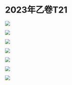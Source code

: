 # 2023年乙卷T21

![](https://raw.bgithub.xyz/amedesuu/img-2/main/img/202406012020351.png)

![](https://raw.bgithub.xyz/amedesuu/img-2/main/img/202406012221993.png)

![](https://raw.bgithub.xyz/amedesuu/img-2/main/img/202406012221151.png)

![](https://raw.bgithub.xyz/amedesuu/img-2/main/img/202406012222650.png)

![](https://raw.bgithub.xyz/amedesuu/img-2/main/img/202406012223552.png)

![](https://raw.bgithub.xyz/amedesuu/img-2/main/img/202406012223328.png)

![](https://raw.bgithub.xyz/amedesuu/img-2/main/img/202406012224739.png)
